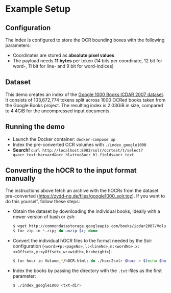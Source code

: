 # Example Setup

## Configuration
The index is configured to store the OCR bounding boxes with the following parameters:

- Coordinates are stored as **absolute pixel values**
- The payload needs **11 bytes** per token
  (14 bits per coordinate, 12 bit for word-, 11 bit for line- and 9 bit for word-indices)


## Dataset
This demo creates an index of the [Google 1000 Books ICDAR 2007 dataset](http://commondatastorage.googleapis.com/books/icdar2007/README.txt).
It consists of 103,672,774 tokens split across 1000 OCRed books taken from the Google Books project.
The resulting index is 2.03GiB in size, compared to 4.4GiB for the uncompressed input documents.


## Running the demo
- Launch the Docker container: `docker-compose up`
- Index the pre-converted OCR volumes with `./index_google1000`
- **Search!** `curl http://localhost:8983/solr/ocrtest/t/select?q=ocr_text:harvard&ocr_hl=true&ocr_hl.fields=ocr_text`


## Converting the hOCR to the input format manually
The instructions above fetch an archive with the hOCRs from the dataset pre-converted
(https://zvdd-ng.de/files/google1000_solr.tgz). If you want to do this yourself, follow these steps:

- Obtain the dataset by downloading the individual books, ideally with a newer version of bash or zsh:
  ```sh
  $ wget http://commondatastorage.googleapis.com/books/icdar2007/Volume_{0000..0999}.zip
  $ for zip in *.zip; do unzip $i; done
  ```
- Convert the individual hOCR files to the format needed by the Solr configuration
  (`<word>☛p:<pageNo>,l:<lineNo>,n:<wordNo>,x:<xOffset>,y:<yOffset>,w:<width>,h:<height>`):
  ```sh
  $ for hocr in Volume_*/hOCR.html; do ./hocr2solr $hocr > $(echo $hocr |sed 's/.html/.txt'); done
  ```
- Index the books by passing the directory with the `.txt`-files as the first parameter:
  ```sh
  $ ./index_google1000 <txt-dir>
  ```
